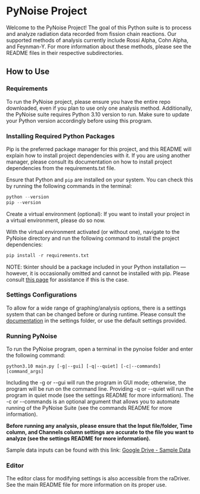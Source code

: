 # PyNoise Project

Welcome to the PyNoise Project! The goal of this Python suite is to process and analyze radiation data recorded from fission chain reactions. Our supported methods of analysis currently include Rossi Alpha, Cohn Alpha, and Feynman-Y. For more information about these methods, please see the README files in their respective subdirectories.

## How to Use



### Requirements

To run the PyNoise project, please ensure you have the entire repo downloaded, even if you plan to use only one analysis method. Additionally, the PyNoise suite requires Python 3.10 version to run. Make sure to update your Python version accordingly before using this program.


### Installing Required Python Packages

Pip is the preferred package manager for this project, and this README will explain how to install project dependencies with it. If you are using another manager, please consult its documentation on how to install project dependencies from the requirements.txt file. 

Ensure that Python and ```pip``` are installed on your system. You can check this by running the following commands in the terminal:
```python
python --version
pip --version
```

Create a virtual environment (optional): If you want to install your project in a virtual environment, please do so now.

With the virtual environment activated (or without one), navigate to the PyNoise directory and run the following command to install the 
project dependencies:
```python
pip install -r requirements.txt
```

NOTE: tkinter should be a package included in your Python installation — however, it is occasionally omitted and cannot be installed with pip. Please consult [this page](https://stackoverflow.com/questions/76105218/why-does-tkinter-or-turtle-seem-to-be-missing-or-broken-shouldnt-it-be-part) for assistance if this is the case.

### Settings Configurations

To allow for a wide range of graphing/analysis options, there is a settings system that can be changed before or during runtime. Please consult the [documentation](https://github.com/Umich-DNNG/pynoise/blob/master/settings/README.md) in the settings folder, or use the default settings provided.

### Running PyNoise

To run the PyNoise program, open a terminal in the pynoise folder and enter the following command:

```python3.10 main.py [-g|--gui] [-q|--quiet] [-c|--commands] [command_args]```

Including the -g or --gui will run the program in GUI mode; otherwise, the program will be run on the command line. Providing -q or --quiet will run the program in quiet mode (see the settings README for more information). The -c or --commands is an optional argument that allows you to automate running of the PyNoise Suite (see the commands README for more information).

**Before running any analysis, please ensure that the Input file/folder, Time column, and Channels column settings are accurate to the file you want to analyze (see the settings README for more information).**

Sample data inputs can be found with this link:
[Google Drive - Sample Data](https://drive.google.com/drive/folders/1jEswA6AqeNLgGJW6iXs1Ti7XEXad9D0w)

### Editor
The editor class for modifying settings is also accessible from the raDriver. See the main README file for more information on its proper use.